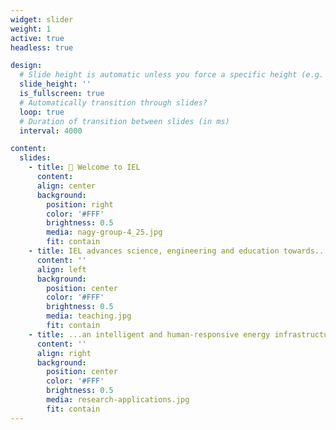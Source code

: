 ```yaml
---
widget: slider
weight: 1
active: true
headless: true

design:
  # Slide height is automatic unless you force a specific height (e.g. '400px')
  slide_height: ''
  is_fullscreen: true
  # Automatically transition through slides?
  loop: true
  # Duration of transition between slides (in ms)
  interval: 4000

content:
  slides:
    - title: 👋 Welcome to IEL
      content: 
      align: center
      background:
        position: right
        color: '#FFF'
        brightness: 0.5
        media: nagy-group-4_25.jpg
        fit: contain
    - title: IEL advances science, engineering and education towards...
      content: ''
      align: left
      background:
        position: center
        color: '#FFF'
        brightness: 0.5
        media: teaching.jpg
        fit: contain
    - title: ...an intelligent and human-responsive energy infrastructure in the built environment.
      content: ''
      align: right
      background:
        position: center
        color: '#FFF'
        brightness: 0.5
        media: research-applications.jpg
        fit: contain
---
```

